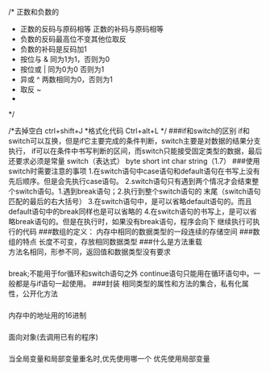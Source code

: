 /* 正数和负数的
 * 正数的反码与原码相等  正数的补码与原码相等
 * 负数的反码最高位不变其他位取反
 * 负数的补码是反码加1
 * 按位与 & 同为1为1，否则为0
 * 按位或 | 同为0为0  否则为1
 * 异或   ^ 两数相同为0，否则为1
 * 取反   ~
 * 
 */

 /*去掉空白 ctrl+shift+J
 *格式化代码 Ctrl+alt+L
 */
###if和switch的区别
if和switch可以互换，但是if它主要完成的条件判断，switch主要是对数据的结果分支执行，
if可以在条件中书写判断的区间，而switch只能接受固定类型的数据，最后还要求必须是常量
switch（表达式） byte short int char  string（1.7）
###使用switch时需要注意的事项
1.在switch语句中case语句和default语句在书写上没有先后顺序。但是会先执行case语句。
2.switch语句只有遇到两个情况才会结束整个switch语句。1.遇到break语句；2.执行到整个switch语句的
末尾（switch语句匹配的最后的右大括号）
3.在switch语句中，是可以省略default语句的。而且default语句中的break同样也是可以省略的
4.在switch语句的书写上，是可以省略break语句的。但是在执行时，如果没有break语句，程序会向下
  继续执行可执行的代码
###数组的定义：
内存中相同的数据类型的一段连续的存储空间
###数组的特点
长度不可变，存放相同数据类型
###什么是方法重载   
方法名相同，形参不同，返回值和数据类型没有要求
###  
break;不能用于for循环和switch语句之外
continue语句只能用在循环语句中。一般都是与if语句一起使用。
###封装
相同类型的属性和方法的集合，私有化属性，公开化方法
###
内存中的地址用的16进制
###
面向对象(去调用已有的程序)
###
当全局变量和局部变量重名时,优先使用哪一个  优先使用局部变量